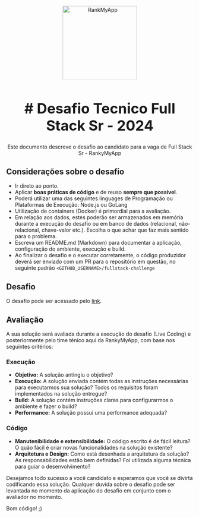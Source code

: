 <div align="center">
  <br>
  <img src="https://yt3.ggpht.com/SwG0Lofb6Qx5p3kHTWDLkIqJo2vly7dpAAwk2_CKb_Resx2TLc5DSfPsU37jfjqpcGs7lTFV=s900-c-k-c0x00ffffff-no-rj" alt="RankMyApp" width="200">
  <br />
  <h1 style="font-size: 38px;"># Desafio Tecnico Full Stack Sr - 2024</h1>
  <p>Este documento descreve o desafio ao candidato para a vaga de Full Stack Sr - RankyMyApp</p>
</div>

## Considerações sobre o desafio

* Ir direto ao ponto.
* Aplicar **boas práticas de código** e de reuso **sempre que possível**.
* Poderá utilizar uma das seguintes linguages de Programação ou Plataformas de Execução: Node.js ou GoLang
* Utilização de containers (Docker) é primordial para a avaliação.
* Em relação aos dados, estes poderão ser armazenados em memória durante a execução do desafio ou em banco de dados (relacional, não-relacional, chave-valor etc.). Escolha o que achar que faz mais sentido para o problema.
* Escreva um README.md (Markdown) para documentar a aplicação, configuração do ambiente, execução e build.
* Ao finalizar o desafio e o executar corretamente, o código produzidor deverá ser enviado com um PR para o repositório em questão, no seguinte padrão `<GITHUB_USERNAME>/fullstack-challenge`

## Desafio

O desafio pode ser acessado pelo [link](desafio-tecnico.md).

## Avaliação
A sua solução será avaliada durante a execução do desafio (Live Coding) e posteriormente pelo time ténico aqui da RankyMyApp, com base nos seguintes critérios:

### Execução

* **Objetivo:** A solução antingiu o objetivo?
* **Execução:** A solução enviada contém todas as instruções necessárias para executarmos sua solução? Todos os requisitos foram implementados na solução entregue?
* **Build:** A solução contém instruções claras para configurarmos o ambiente e fazer o build?
* **Performance:** A solução possui uma performance adequada?

### Código

* **Manutenibilidade e extensibilidade:** O código escrito é de fácil leitura? O quão fácil é criar novas funcionalidades na solução existente?
* **Arquitetura e Design:** Como está desenhada a arquitetura da solução? As responsabilidades estão bem definidas? Foi utilizada alguma técnica para guiar o desenvolvimento?

Desejamos todo sucesso a você candidato e esperamos que você se divirta codificando essa solução. Qualquer duvida sobre o desafio pode ser levantada no momento da aplicação do desafio em conjunto com o avaliador no momento.

Bom código! ;)
